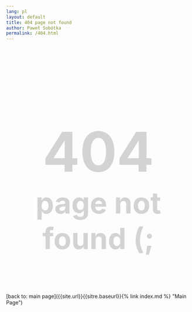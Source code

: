 ```yaml
---
lang: pl
layout: default
title: 404 page not found
author: Paweł Sobótka
permalink: /404.html
---
```



<h1 style="text-align: center; font-size: 150px; color: lightgrey;">404<br><span style="font-size: 80px">page not found (;</span></h1>

[back to: main page]({{site.url}}{{sitre.baseurl}}{% link index.md %} "Main Page")

